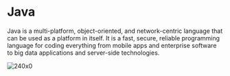 # Java
Java is a multi-platform, object-oriented, and network-centric language that can be used as a platform in itself. It is a fast, secure, reliable programming language for coding everything from mobile apps and enterprise software to big data applications and server-side technologies.

![240x0](https://user-images.githubusercontent.com/127482974/224266541-c83ae215-ef0d-48e7-9170-b366a7928ac1.jpg)

